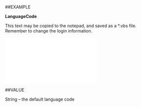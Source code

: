 
##EXAMPLE

**LanguageCode**

This text may be copied to the notepad, and saved as a *.vbs file. Remember to change the login information.

![](..\..\Examples\vbs\SOSettings.LanguageCode.vbs.txt)


##VALUE

String – the default language code

